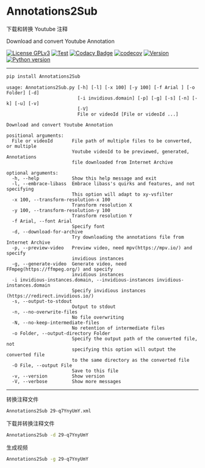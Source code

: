 # Annotations2Sub

下载和转换 Youtube 注释

Download and convert Youtube Annotation

[![License GPLv3](https://img.shields.io/pypi/l/Annotations2Sub?color=1)](https://pypi.org/project/Annotations2Sub/)
[![Test](https://github.com/USED255/Annotations2Sub/actions/workflows/test.yml/badge.svg)](https://github.com/USED255/Annotations2Sub/actions/workflows/test.yml)
[![Codacy Badge](https://app.codacy.com/project/badge/Grade/28155e10849a40eb8d02f341073f2901)](https://www.codacy.com/gh/USED255/Annotations2Sub/dashboard?utm_source=github.com&amp;utm_medium=referral&amp;utm_content=USED255/Annotations2Sub&amp;utm_campaign=Badge_Grade)
[![codecov](https://codecov.io/gh/USED255/Annotations2Sub/branch/master/graph/badge.svg?token=SSNQNEAXMP)](https://codecov.io/gh/USED255/Annotations2Sub)
[![Version](https://img.shields.io/pypi/v/Annotations2Sub)](https://pypi.org/project/Annotations2Sub)
[![Python version](https://img.shields.io/pypi/pyversions/Annotations2Sub)](https://pypi.org/project/Annotations2Sub)

---

```bash
pip install Annotations2Sub
```

```help
usage: Annotations2Sub.py [-h] [-l] [-x 100] [-y 100] [-f Arial ] [-o Folder] [-d]
                          [-i invidious.domain] [-p] [-g] [-s] [-n] [-k] [-u] [-v]
                          [-V]
                          File or videoId [File or videoId ...]

Download and convert Youtube Annotation

positional arguments:
  File or videoId       File path of multiple files to be converted, or multiple
                        Youtube videoId to be previewed, generated, Annotations
                        file downloaded from Internet Archive

optional arguments:
  -h, --help            Show this help message and exit
  -l, --embrace-libass  Embrace libass's quirks and features, and not specifying
                        This option will adapt to xy-vsfilter
  -x 100, --transform-resolution-x 100
                        Transform resolution X
  -y 100, --transform-resolution-y 100
                        Transform resolution Y
  -f Arial, --font Arial
                        Specify font
  -d, --download-for-archive
                        Try downloading the annotations file from Internet Archive
  -p, --preview-video   Preview video, need mpv(https://mpv.io/) and specify 
                        invidious instances
  -g, --generate-video  Generate video, need FFmpeg(https://ffmpeg.org/) and specify
                        invidious instances
  -i invidious-instances.domain, --invidious-instances invidious-instances.domain
                        Specify invidious instances (https://redirect.invidious.io/)
  -s, --output-to-stdout
                        Output to stdout
  -n, --no-overwrite-files
                        No file overwriting
  -N, --no-keep-intermediate-files
                        No retention of intermediate files
  -o Folder, --output-directory Folder
                        Specify the output path of the converted file, not
                        specifying this option will output the converted file
                        to the same directory as the converted file
  -O File, --output File
                        Save to this file
  -v, --version         Show version
  -V, --verbose         Show more messages
```

---

转换注释文件

```bash
Annotations2Sub 29-q7YnyUmY.xml
```

下载并转换注释文件

```bash
Annotations2Sub -d 29-q7YnyUmY
```

生成视频

```bash
Annotations2Sub -g 29-q7YnyUmY
```
